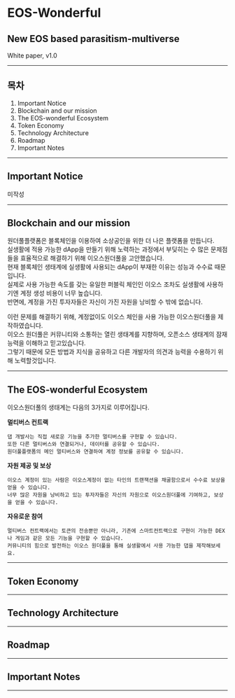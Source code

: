 EOS-Wonderful
==============
## New EOS based parasitism-multiverse
White paper, v1.0
- - -

목차
---
1. Important Notice
2. Blockchain and our mission
2. The EOS-wonderful Ecosystem
3. Token Economy
4. Technology Architecture
5. Roadmap
6. Important Notes
- - -  

Important Notice
----------------
미작성
- - -  
Blockchain and our mission
--------------------------
원더풀플랫폼은 블록체인을 이용하여 소상공인을 위한 더 나은 플랫폼을 만듭니다.  
실생활에 적용 가능한 dApp을 만들기 위해 노력하는 과정에서 부딪히는 수 많은 문제점들을 효율적으로 해결하기 위해 이오스원더풀을 고안했습니다.  
현재 블록체인 생태계에 실생활에 사용되는 dApp이 부재한 이유는 성능과 수수료 때문입니다.  
실제로 사용 가능한 속도를 갖는 유일한 퍼블릭 체인인 이오스 조차도 실생활에 사용하기엔 계정 생성 비용이 너무 높습니다.  
반면에, 계정을 가진 투자자들은 자신이 가진 자원을 낭비할 수 밖에 없습니다.  


이런 문제를 해결하기 위해, 계정없이도 이오스 체인을 사용 가능한 이오스원더풀을 제작하였습니다.  
이오스 원더풀은 커뮤니티와 소통하는 열린 생태계를 지향하며, 오픈소스 생태계의 잠재능력을 이해하고 믿고있습니다.  
그렇기 때문에 모든 방법과 지식을 공유하고 다른 개발자의 의견과 능력을 수용하기 위해 노력할것입니다.
- - -
The EOS-wonderful Ecosystem
---------------------------
이오스원더풀의 생태계는 다음의 3가지로 이루어집니다.  

**멀티버스 컨트랙**  
```
댑 개발사는 직접 새로운 기능을 추가한 멀티버스를 구현할 수 있습니다.  
또한 다른 멀티버스와 연결되거나, 데이터를 공유할 수 있습니다.   
원더풀플랫폼의 메인 멀티버스와 연결하여 계정 정보를 공유할 수 있습니다.
```  


**자원 제공 및 보상**  
```
이오스 계정이 있는 사람은 이오스계정이 없는 타인의 트랜잭션을 채굴함으로서 수수료 보상을 얻을 수 있습니다.  
너무 많은 자원을 낭비하고 있는 투자자들은 자신의 자원으로 이오스원더풀에 기여하고, 보상을 얻을 수 있습니다.
```  


**자유로운 참여**  
```
멀티버스 컨트랙에서는 토큰의 전송뿐만 아니라, 기존에 스마트컨트랙으로 구현이 가능한 DEX나 게임과 같은 모든 기능을 구현할 수 있습니다.  
커뮤니티의 힘으로 발전하는 이오스 원더풀을 통해 실생활에서 사용 가능한 댑을 제작해보세요. 
```  
- - -  

Token Economy
-------------


- - -  

Technology Architecture
-----------------------


- - -  

Roadmap
-------


- - -  

Important Notes
---------------


- - -  
